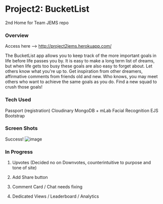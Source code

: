 # Project2: BucketList
2nd Home for Team JEMS repo

### Overview

Access here -->  http://project2jems.herokuapp.com/

The BucketList app allows you to keep track of the more important goals in life before life passes you by. It is easy to make a long term list of dreams, but when life gets too busy these goals are also easy to forget about. Let others know what you're up to. Get inspiration from other dreamers, affirmative comments from friends old and new. Who knows, you may meet others who want to achieve the same goals as you do. Find a new squad to crush those goals!

### Tech Used
Passport (registration)
Cloudinary
MongoDB + mLab
Facial Recognition
EJS	
Bootstrap

### Screen Shots
Success!
![image](https://user-images.githubusercontent.com/41309640/51102517-4bccba00-17ad-11e9-94b6-c0d81813c793.png)

### In Progress
1.  Upvotes (Decided no on Downvotes, counterintuitive to purpose and tone of site)

2.  Add Share button

3.  Comment Card / Chat needs fixing

4.  Dedicated Views / Leaderboard / Analytics
